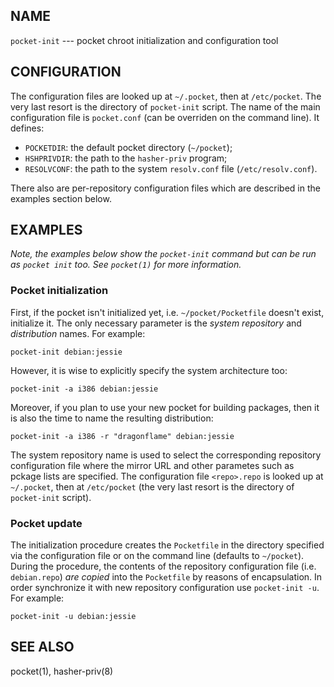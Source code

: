 
NAME
----

`pocket-init` --- pocket chroot initialization and configuration tool


CONFIGURATION
-------------

The configuration files are looked up at `~/.pocket`, then at
`/etc/pocket`. The very last resort is the directory of `pocket-init`
script. The name of the main configuration file is `pocket.conf` (can
be overriden on the command line). It defines:

  * `POCKETDIR`:
    the default pocket directory (`~/pocket`);
  * `HSHPRIVDIR`:
    the path to the `hasher-priv` program;
  * `RESOLVCONF`:
    the path to the system `resolv.conf` file (`/etc/resolv.conf`).
    
There also are per-repository configuration files which are described
in the examples section below.


EXAMPLES
--------

*Note, the examples below show the `pocket-init` command but can
be run as `pocket init` too. See `pocket(1)` for more information.*

### Pocket initialization

First, if the pocket isn't initialized yet, i.e. `~/pocket/Pocketfile`
doesn't exist, initialize it. The only necessary parameter is the
*system repository* and *distribution* names. For example:

    pocket-init debian:jessie

However, it is wise to explicitly specify the system architecture
too:

    pocket-init -a i386 debian:jessie

Moreover, if you plan to use your new pocket for building packages,
then it is also the time to name the resulting distribution:

    pocket-init -a i386 -r "dragonflame" debian:jessie

The system repository name is used to select the corresponding
repository configuration file where the mirror URL and other
parametes such as pckage lists are specified. The configuration
file `<repo>.repo` is looked up at `~/.pocket`, then at
`/etc/pocket` (the very last resort is the directory of
`pocket-init` script).


### Pocket update

The initialization procedure creates the `Pocketfile` in the directory
specified via the configuration file or on the command line (defaults
to `~/pocket`). During the procedure, the contents of the repository
configuration file (i.e. `debian.repo`) *are copied* into the
`Pocketfile` by reasons of encapsulation. In order synchronize it
with new repository configuration use `pocket-init -u`. For example:

    pocket-init -u debian:jessie


SEE ALSO
--------

pocket(1), hasher-priv(8)
